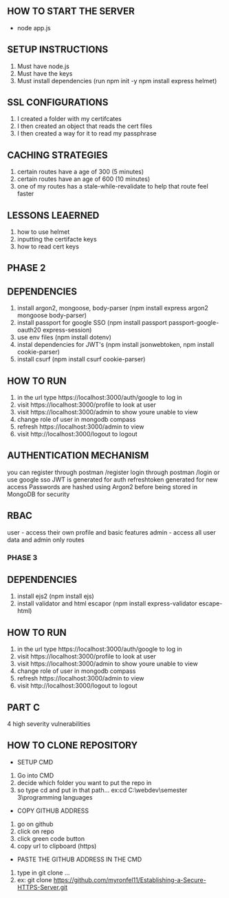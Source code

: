 ## HOW TO START THE SERVER

- node app.js

## SETUP INSTRUCTIONS

1. Must have node.js
2. Must have the keys
3. Must install dependencies (run npm init -y npm install express helmet)

## SSL CONFIGURATIONS

1. I created a folder with my certifcates
2. I then created an object that reads the cert files
3. I then created a way for it to read my passphrase

## CACHING STRATEGIES

1. certain routes have a age of 300 (5 minutes)
2. certain routes have an age of 600 (10 minutes)
3. one of my routes has a stale-while-revalidate to help that route feel faster

## LESSONS LEAERNED

1. how to use helmet
2. inputting the certifacte keys
3. how to read cert keys

## PHASE 2

## DEPENDENCIES

1. install argon2, mongoose, body-parser (npm install express argon2 mongoose body-parser)
2. install passport for google SSO (npm install passport passport-google-oauth20 express-session)
3. use env files (npm install dotenv)
4. instal dependencies for JWT's (npm install jsonwebtoken, npm install cookie-parser)
5. install csurf (npm install csurf cookie-parser)

## HOW TO RUN

1. in the url type https://localhost:3000/auth/google to log in
2. visit https://localhost:3000/profile to look at user
3. visit https://localhost:3000/admin to show youre unable to view
4. change role of user in mongodb compass
5. refresh https://localhost:3000/admin to view
6. visit http://localhost:3000/logout to logout

## AUTHENTICATION MECHANISM

you can register through postman /register
login through postman /login or use google sso
JWT is generated for auth
refreshtoken generated for new access
Passwords are hashed using Argon2 before being stored in MongoDB for security

## RBAC

user - access their own profile and basic features
admin - access all user data and admin only routes

### PHASE 3

## DEPENDENCIES

1. install ejs2 (npm install ejs)
2. install validator and html escapor (npm install express-validator escape-html)

## HOW TO RUN

1. in the url type https://localhost:3000/auth/google to log in
2. visit https://localhost:3000/profile to look at user
3. visit https://localhost:3000/admin to show youre unable to view
4. change role of user in mongodb compass
5. refresh https://localhost:3000/admin to view
6. visit http://localhost:3000/logout to logout

## PART C

4 high severity vulnerabilities

## HOW TO CLONE REPOSITORY

- SETUP CMD

1. Go into CMD
2. decide which folder you want to put the repo in
3. so type cd and put in that path… ex:cd C:\webdev\semester 3\programming languages

- COPY GITHUB ADDRESS

1. go on github
2. click on repo
3. click green code button
4. copy url to clipboard (https)

- PASTE THE GITHUB ADDRESS IN THE CMD

1. type in git clone <url of repo>...
2. ex: git clone https://github.com/myronfel11/Establishing-a-Secure-HTTPS-Server.git
